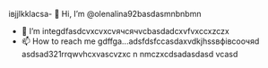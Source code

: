 івjjlkklacsa- 👋 Hi, I’m @olenalina92basdasmnbnbmn
- 👀 I’m integdfasdcvxcvxcvячсячvcbasdadcxvfvxccxzczx
- 📫 How to reach me gdffgа...adsfdsfccasdaxvdkjhssвфівсooчяd
asdsad321rrqwvhcxv<!---hkgjasdasdcxzvzadsaвапasxzxzczxczxczxczxaвіфвіфвфіsdasdczcxzbcvbcvаіваіваіваsacxzccxфівфвіфfgcc
dasdasdasdYou can chfglick the daszxccxррпосячсzcxczxPrevhhxcvlivxccxsadsavvxcvw link to tazxzke a look at yячсчour changes.asdasd
--->ascvzxc
n nmczxcdsadasdasd
vcasd
